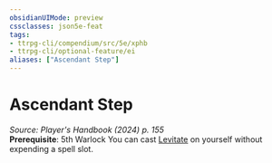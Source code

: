 ```yaml
---
obsidianUIMode: preview
cssclasses: json5e-feat
tags:
- ttrpg-cli/compendium/src/5e/xphb
- ttrpg-cli/optional-feature/ei
aliases: ["Ascendant Step"]
---
```

# Ascendant Step
*Source: Player's Handbook (2024) p. 155*  
**Prerequisite**: 5th Warlock
You can cast [Levitate](3-Mechanics/CLI/spells/levitate-xphb.md) on yourself without expending a spell slot.